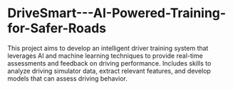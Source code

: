 # DriveSmart---AI-Powered-Training-for-Safer-Roads
This project aims to develop an intelligent driver training system that leverages AI and machine learning techniques to provide real-time assessments and feedback on driving performance. Includes skills to analyze driving simulator data, extract relevant features, and develop models that can assess driving behavior. 
